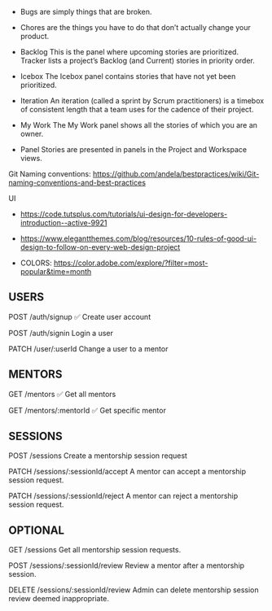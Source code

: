 - Bugs are simply things that are broken.
- Chores are the things you have to do that don’t actually change your product.

- Backlog
This is the panel where upcoming stories are prioritized. Tracker lists a project’s Backlog (and Current) stories in priority order.

- Icebox
The Icebox panel contains stories that have not yet been prioritized.

- Iteration
An iteration (called a sprint by Scrum practitioners) is a timebox of consistent length that a team uses for the cadence of their project. 

- My Work
The My Work panel shows all the stories of which you are an owner.

- Panel
Stories are presented in panels in the Project and Workspace views. 


Git Naming conventions: https://github.com/andela/bestpractices/wiki/Git-naming-conventions-and-best-practices

UI
- https://code.tutsplus.com/tutorials/ui-design-for-developers-introduction--active-9921

- https://www.elegantthemes.com/blog/resources/10-rules-of-good-ui-design-to-follow-on-every-web-design-project

- COLORS: https://color.adobe.com/explore/?filter=most-popular&time=month


USERS
-----
POST /auth/signup ✅
Create user account

POST /auth/signin 
Login a user

PATCH /user/:userId
Change a user to a mentor


MENTORS
-------
GET /mentors ✅
Get all mentors

GET /mentors/:mentorId ✅
Get specific mentor


SESSIONS
--------
POST /sessions
Create a mentorship session request

PATCH /sessions/:sessionId/accept
A mentor can accept a mentorship session request.

PATCH /sessions/:sessionId/reject
A mentor can reject a mentorship session request.



OPTIONAL
--------
GET /sessions
Get all mentorship session requests.

POST /sessions/:sessionId/review
Review a mentor after a mentorship session.

DELETE /sessions/:sessionId/review
Admin can delete mentorship session review deemed inappropriate.

